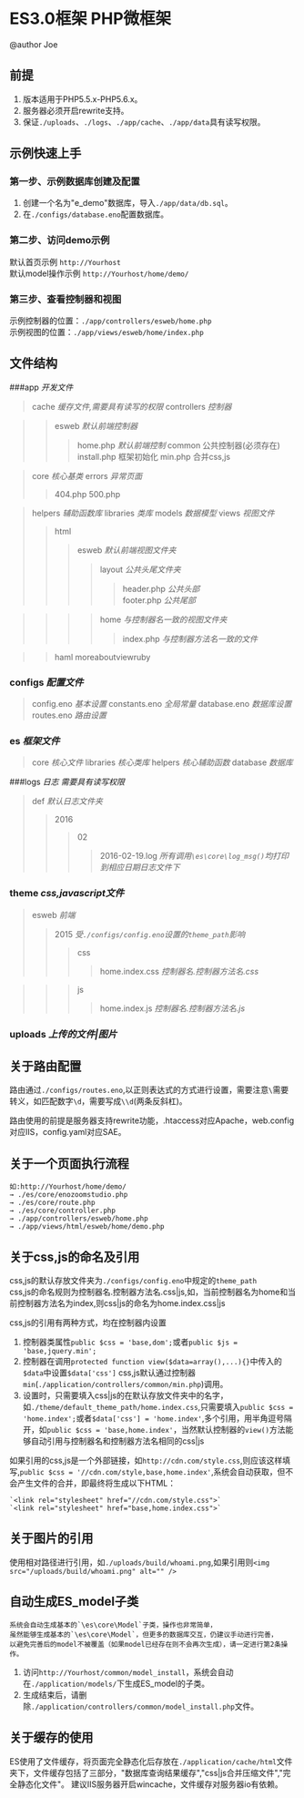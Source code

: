 # ES3.0框架 PHP微框架
@author Joe

## 前提

 1. 版本适用于PHP5.5.x-PHP5.6.x。
 2. 服务器必须开启rewrite支持。
 3. 保证`./uploads`、`./logs`、`./app/cache`、`./app/data`具有读写权限。

## 示例快速上手
### 第一步、示例数据库创建及配置
1. 创建一个名为"e_demo"数据库，导入`./app/data/db.sql`。
2. 在`./configs/database.eno`配置数据库。


### 第二步、访问demo示例
  默认首页示例 `http://Yourhost`  
  默认model操作示例 `http://Yourhost/home/demo/`

### 第三步、查看控制器和视图
  示例控制器的位置：`./app/controllers/esweb/home.php`  
  示例视图的位置：`./app/views/esweb/home/index.php`

## 文件结构
###app *开发文件*

>cache *缓存文件,需要具有读写的权限*
>controllers *控制器*  

>>esweb *默认前端控制器*
>>>home.php *默认前端控制*
>>common 公共控制器(必须存在)
>>>install.php 框架初始化
  min.php 合并css,js
	
>core *核心基类*
>errors *异常页面*
>>404.php
500.php

>helpers *辅助函数库*
  libraries *类库*
  models *数据模型*
  views *视图文件*
>>html
>>>esweb *默认前端视图文件夹*
>>>>layout *公共头尾文件夹*
>>>>>header.php *公共头部*  
  footer.php *公共尾部*

>>>>home *与控制器名一致的视图文件夹* 
>>>>>index.php *与控制器方法名一致的文件*

>>haml moreaboutviewruby

### configs *配置文件*
>config.eno *基本设置*
  constants.eno *全局常量*
  database.eno *数据库设置*
  routes.eno *路由设置*

### es *框架文件*
>core *核心文件*
  libraries *核心类库*
  helpers *核心辅助函数*
  database *数据库*

###logs *日志 需要具有读写权限*
>def *默认日志文件夹*
>>2016  
>>>02
>>>>2016-02-19.log *所有调用`\es\core\log_msg()`均打印到相应日期日志文件下*

### theme *css,javascript文件*
>esweb *前端*
>>2015 *受`./configs/config.eno`设置的`theme_path`影响*
>>>css 
>>>>home.index.css *控制器名.控制器方法名.css*

>>>js
>>>>home.index.js *控制器名.控制器方法名.js*

### uploads *上传的文件|图片*

## 关于路由配置  
  路由通过`./configs/routes.eno`,以正则表达式的方式进行设置，需要注意`\`需要转义，如匹配数字`\d`，需要写成`\\d`(两条反斜杠)。

  路由使用的前提是服务器支持rewrite功能，.htaccess对应Apache，web.config对应IIS，config.yaml对应SAE。

## 关于一个页面执行流程  
    如:http://Yourhost/home/demo/
    → ./es/core/enozoomstudio.php 
    → ./es/core/route.php 
    → ./es/core/controller.php 
    → ./app/controllers/esweb/home.php 
    → ./app/views/html/esweb/home/demo.php  

## 关于css,js的命名及引用
  css,js的默认存放文件夹为`./configs/config.eno`中规定的`theme_path`  
  css,js的命名规则为控制器名.控制器方法名.css|js,如，当前控制器名为home和当前控制器方法名为index,则css|js的命名为home.index.css|js    

  css,js的引用有两种方式，均在控制器内设置  
  1. 控制器类属性`public $css = 'base,dom';`或者`public $js = 'base,jquery.min';`
  2. 控制器在调用`protected function view($data=array(),...){}`中传入的`$data`中设置`$data['css']`
  css,js默认通过控制器`min`(`./application/controllers/common/min.php`)调用。  
  3. 设置时，只需要填入css|js的在默认存放文件夹中的名字，如`./theme/default_theme_path/home.index.css`,只需要填入`public $css = 'home.index';`或者`$data['css'] = 'home.index'`,多个引用，用半角逗号隔开，如`public $css = 'base,home.index'`，当然默认控制器的`view()`方法能够自动引用与控制器名和控制器方法名相同的css|js    

  如果引用的css,js是一个外部链接，如`http://cdn.com/style.css`,则应该这样填写,`public $css = '//cdn.com/style,base,home.index'`,系统会自动获取，但不会产生文件的合并，即最终将生成以下HTML：  

    `<link rel="stylesheet" href="//cdn.com/style.css">`  
    `<link rel="stylesheet" href="base,home.index.css">`  

## 关于图片的引用
  使用相对路径进行引用，如`./uploads/build/whoami.png`,如果引用则`<img src="/uploads/build/whoami.png" alt="" />`

## 自动生成ES_model子类
    系统会自动生成基本的`\es\core\Model`子类，操作也非常简单，  
    虽然能够生成基本的`\es\core\Model`，但更多的数据库交互，仍建议手动进行完善，  
    以避免完善后的model不被覆盖（如果model已经存在则不会再次生成），请一定进行第2条操作。  
  1. 访问`http://Yourhost/common/model_install`，系统会自动在`./application/models/`下生成ES_model的子类。
  2. 生成结束后，请删除`./application/controllers/common/model_install.php`文件。


## 关于缓存的使用
  ES使用了文件缓存，将页面完全静态化后存放在`./application/cache/html`文件夹下，文件缓存包括了三部分，"数据库查询结果缓存","css|js合并压缩文件","完全静态化文件"。
  建议IIS服务器开启wincache，文件缓存对服务器io有依赖。